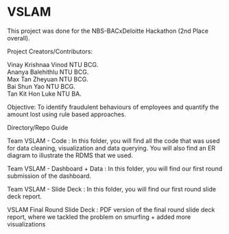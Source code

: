 # VSLAM

This project was done for the NBS-BACxDeloitte Hackathon (2nd Place overall). 

Project Creators/Contributors:

Vinay Krishnaa Vinod NTU BCG.  
Ananya Balehithlu NTU BCG.  
Max Tan Zheyuan NTU BCG.  
Bai Shun Yao NTU BCG.  
Tan Kit Hon Luke NTU BA.   

Objective: To identify fraudulent behaviours of employees and quantify the amount lost using rule based approaches.

Directory/Repo Guide

Team VSLAM - Code : In this folder, you will find all the code that was used for data cleaning, visualization and data querying. 
You will also find an ER diagram to illustrate the RDMS that we used. 

Team VSLAM - Dashboard + Data : In this folder, you will find our first round submission of the dashboard. 

Team VSLAM - Slide Deck : In this folder, you will find our first round slide deck report. 

VSLAM Final Round Slide Deck : PDF version of the final round slide deck report, where we tackled the problem on smurfing + added more visualizations
